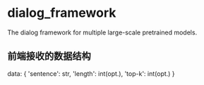 # dialog_framework
The dialog framework for multiple large-scale pretrained models.

## 前端接收的数据结构
data: {
    'sentence': str,
    'length': int(opt.),
    'top-k': int(opt.) 
}
